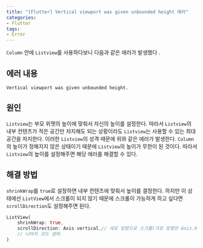 ```yaml
---
title: "[Flutter] Vertical viewport was given unbounded height 에러"
categories:
- Flutter
tags:
- Error
---
```


`Column` 안에 `Listview`를 사용하다보니 다음과 같은 에러가 발생했다 .

## 에러 내용

``` console
Vertical viewport was given unbounded height.
```

## 원인

`Listview`는 부모 위젯의 높이에 맞춰서 자신의 높이를 설정한다. 따라서 `Listview`의 내부 컨텐츠가 적은 공간만 차지해도 되는 상황이라도 `Listview`는 사용할 수 있는 최대 공간을 차지한다.  이러한 `Listview`의 성격 때문에 위와 같은 에러가 발생한다. `Column`의 높이가 정해지지 않은 상태이기 때문에 `Listview`의 높이가 무한이 된 것이다. 따라서 `Listview`의 높이를 설정해주면 해당 에러를 해결할 수 있다.

## 해결 방법

`shrinkWrap`를 `true`로 설정하면 내부 컨텐츠에 맞춰서 높이를 결정한다. 하지만 이 상태에선 `ListView`에서 스크롤이 되지 않기 때문에 스크롤이 가능하게 하고 싶다면 `scrollDirection`도 설정해주면 된다.


``` dart
ListView(
	shrinkWrap: true,
	scrollDirection: Axis.vertical,// 세로 방향으로 스크롤(가로 방향은 Axis.horizontal).
	// 나머지 코드 생략.
)
```
